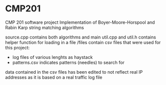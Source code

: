 # CMP201
CMP 201 software project
Implementation of Boyer-Moore-Horspool and Rabin Karp string matching algorithms

source.cpp contains both algorithms and main
util.cpp and util.h contains helper function for loading in a file
/files contain csv files that were used for this project:
- log files of various lenghts as haystack
- patterns.csv indicates patterns (needles) to search for 

data contained in the csv files has been edited to not reflect real IP addresses as it is based on a real traffic log file
